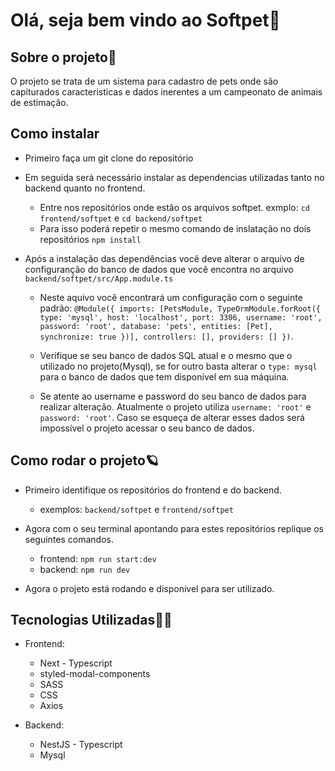 # Olá, seja bem vindo ao Softpet🐶

## Sobre o projeto📔
<p>O projeto se trata de um sistema para cadastro de pets onde são capiturados caracteristicas e dados inerentes a um campeonato de animais de estimação.</p>

## Como instalar

- Primeiro faça um git clone do repositório
- Em seguida será necessário instalar as dependencias utilizadas tanto no backend quanto no frontend.
    - Entre nos repositórios onde estão os arquivos softpet. exmplo: `cd frontend/softpet` e `cd backend/softpet`
    - Para isso poderá repetir o mesmo comando de inslatação no dois repositórios `npm install`

- Após a instalação das dependências você deve alterar o arquivo de configuranção do banco de dados que você encontra no arquivo `backend/softpet/src/App.module.ts`
    - Neste aquivo você encontrará um configuração com o seguinte padrão:
    `@Module({
        imports: [PetsModule, TypeOrmModule.forRoot({
            type: 'mysql',
            host: 'localhost',
            port: 3306,
            username: 'root',
            password: 'root',
            database: 'pets',
            entities: [Pet],
            synchronize: true
    })],
    controllers: [],
    providers: []
    })`.
    
    - Verifique se seu banco de dados SQL atual e o mesmo que o utilizado no projeto(Mysql), se for outro basta alterar o `type: mysql` para o banco de dados que tem disponível em sua máquina.
    - Se atente ao username e password do seu banco de dados para realizar alteração. Atualmente o projeto utiliza `username: 'root'` e `password: 'root'`. Caso se esqueça de alterar esses dados será impossível o projeto acessar o seu banco de dados.


## Como rodar o projeto🪐

- Primeiro identifique os repositórios do frontend e do backend.
    - exemplos: `backend/softpet` e `frontend/softpet`
- Agora com o seu terminal apontando para estes repositórios replique os seguintes comandos.
    - frontend: `npm run start:dev`
    - backend: `npm run dev`

- Agora o projeto está rodando e disponível para ser utilizado.

## Tecnologias Utilizadas🧑‍💻
- Frontend:
    - Next - Typescript
    - styled-modal-components
    - SASS
    - CSS
    - Axios

- Backend:
    - NestJS - Typescript
    - Mysql


